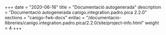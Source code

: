 +++
date        = "2020-06-16"
title       = "Documentació autogenerada"
description = "Documentació autogenerada canigo.integration.padro.pica 2.2.0"
sections    = "canigo-fwk-docs"
enllac		= "/documentacio-llibreries/canigo.integration.padro.pica/2.2.0/site/project-info.html"
weight      = 4
+++
